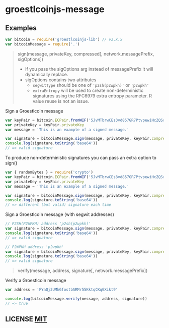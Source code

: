 # groestlcoinjs-message

## Examples

``` javascript
var bitcoin = require('groestlcoinjs-lib') // v3.x.x
var bitcoinMessage = require('.')
```

> sign(message, privateKey, compressed[, network.messagePrefix, sigOptions])
> - If you pass the sigOptions arg instead of messagePrefix it will dynamically replace.
> - sigOptions contains two attributes
>   - `segwitType` should be one of `'p2sh(p2wpkh)'` or `'p2wpkh'`
>   - `extraEntropy` will be used to create non-deterministic signatures using the RFC6979 extra entropy parameter. R value reuse is not an issue.

Sign a Groestlcoin message
``` javascript
var keyPair = bitcoin.ECPair.fromWIF('5JvMTbrwCEs3vd857GR7PtvpewiHcZQSro7eaqJodmr5Ygddtwk')
var privateKey = keyPair.privateKey
var message = 'This is an example of a signed message.'

var signature = bitcoinMessage.sign(message, privateKey, keyPair.compressed)
console.log(signature.toString('base64'))
// => valid signature
```

To produce non-deterministic signatures you can pass an extra option to sign()
``` javascript
var { randomBytes } = require('crypto')
var keyPair = bitcoin.ECPair.fromWIF('5JvMTbrwCEs3vd857GR7PtvpewiHcZQSro7eaqJodmr5Ygddtwk')
var privateKey = keyPair.privateKey
var message = 'This is an example of a signed message.'

var signature = bitcoinMessage.sign(message, privateKey, keyPair.compressed, { extraEntropy: randomBytes(32) })
console.log(signature.toString('base64'))
// => different (but valid) signature each time
```

Sign a Groestlcoin message (with segwit addresses)
``` javascript
// P2SH(P2WPKH) address 'p2sh(p2wpkh)'
var signature = bitcoinMessage.sign(message, privateKey, keyPair.compressed, { segwitType: 'p2sh(p2wpkh)' })
console.log(signature.toString('base64'))
// => valid signature

// P2WPKH address 'p2wpkh'
var signature = bitcoinMessage.sign(message, privateKey, keyPair.compressed, { segwitType: 'p2wpkh' })
console.log(signature.toString('base64'))
// => valid signature
```

> verify(message, address, signature[, network.messagePrefix])

Verify a Groestlcoin message
``` javascript
var address = 'FYaQj3UMkGfostbARMr55KktqCKqGXikt9'

console.log(bitcoinMessage.verify(message, address, signature))
// => true
```

## LICENSE [MIT](LICENSE)
